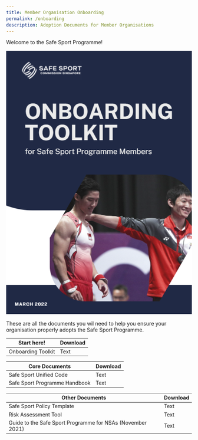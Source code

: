 ```yaml
---
title: Member Organisation Onboarding
permalink: /onboarding
description: Adoption Documents for Member Organisations
---
```

Welcome to the Safe Sport Programme!

![](/images/Onboarding%20Toolkit.png)

These are all the documents you wil need to help you ensure your organisation properly adopts the Safe Sport Programme.



| **Start here!** | Download | 
| -------- | -------- | 
| Onboarding Toolkit  | Text     | 

| **Core Documents** | Download | 
| -------- | -------- | 
| Safe Sport Unified Code   | Text     |
| Safe Sport Programme Handbook   | Text     | 

| **Other Documents** | Download | 
| -------- | -------- | 
| Safe Sport Policy Template    | Text     |
| Risk Assessment Tool   | Text     | 
| Guide to the Safe Sport Programme for NSAs (November 2021)  | Text     |